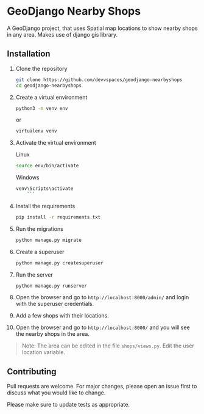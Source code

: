 
# GeoDjango Nearby Shops

A GeoDjango project, that uses Spatial map locations to show nearby shops in any area. Makes use of django gis library.

## Installation

1. Clone the repository

    ```bash
    git clone https://github.com/devvspaces/geodjango-nearbyshops
    cd geodjango-nearbyshops
    ```

2. Create a virtual environment

    ```bash
    python3 -m venv env
    ```

    or

    ```bash
    virtualenv venv
    ```

3. Activate the virtual environment

    Linux

    ```bash
    source env/bin/activate
    ```

    Windows

    ```bash
    venv\Scripts\activate
        ```

4. Install the requirements

    ```bash
    pip install -r requirements.txt
    ```

5. Run the migrations

    ```bash
    python manage.py migrate
    ```

6. Create a superuser

    ```bash
    python manage.py createsuperuser
    ```

7. Run the server

    ```bash
    python manage.py runserver
    ```

8. Open the browser and go to `http://localhost:8000/admin/` and login with the superuser credentials.

9. Add a few shops with their locations.

10. Open the browser and go to `http://localhost:8000/` and you will see the nearby shops in the area.

> Note: The area can be edited in the file `shops/views.py`. Edit the user location variable.

## Contributing

Pull requests are welcome. For major changes, please open an issue first to discuss what you would like to change.

Please make sure to update tests as appropriate.
